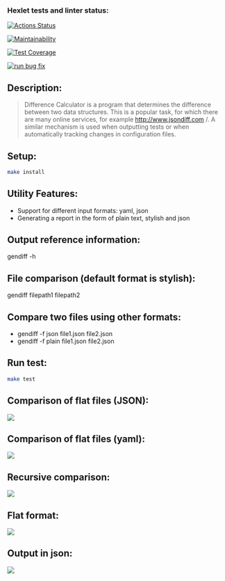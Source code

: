 ### Hexlet tests and linter status:
[![Actions Status](https://github.com/Nikolos-S/frontend-project-lvl2/workflows/hexlet-check/badge.svg)](https://github.com/Nikolos-S/frontend-project-lvl2/actions)

[![Maintainability](https://api.codeclimate.com/v1/badges/2d6e74ed66b14ce64cea/maintainability)](https://codeclimate.com/github/Nikolos-S/frontend-project-lvl2/maintainability)

[![Test Coverage](https://api.codeclimate.com/v1/badges/2d6e74ed66b14ce64cea/test_coverage)](https://codeclimate.com/github/Nikolos-S/frontend-project-lvl2/test_coverage)

[![run bug fix](https://github.com/Nikolos-S/frontend-project-lvl2/actions/workflows/nodejs.yml/badge.svg)](https://github.com/Nikolos-S/frontend-project-lvl2/actions/workflows/nodejs.yml)

## Description:
>Difference Calculator is a program that determines the difference between two data structures. This is a popular task, for which there are many online services, for example http://www.jsondiff.com /. A similar mechanism is used when outputting tests or when automatically tracking changes in configuration files.

## Setup:
```sh
make install
```

## Utility Features:
* Support for different input formats: yaml, json
* Generating a report in the form of plain text, stylish and json

## Output reference information:
gendiff -h

## File comparison (default format is stylish):
gendiff filepath1 filepath2

## Compare two files using other formats:

* gendiff -f json file1.json file2.json
* gendiff -f plain file1.json file2.json

## Run test:
```sh
make test
```

## Comparison of flat files (JSON):
<a href="https://asciinema.org/a/bPz8SoBSkRh5BBglgjpSHytjo" target="_blank"><img src="https://asciinema.org/a/bPz8SoBSkRh5BBglgjpSHytjo.svg" /></a>

## Comparison of flat files (yaml):
<a href="https://asciinema.org/a/zDodSEC0iIOrSwkw5Asq2yNUm" target="_blank"><img src="https://asciinema.org/a/zDodSEC0iIOrSwkw5Asq2yNUm.svg" /></a>

## Recursive comparison:
<a href="https://asciinema.org/a/2gCLh5sgMrFJod6mguxaIH1fG" target="_blank"><img src="https://asciinema.org/a/2gCLh5sgMrFJod6mguxaIH1fG.svg" /></a>

## Flat format:
<a href="https://asciinema.org/a/tRTeIXDQlnnuKPuVqLFCq741G" target="_blank"><img src="https://asciinema.org/a/tRTeIXDQlnnuKPuVqLFCq741G.svg" /></a>

## Output in json:
<a href="https://asciinema.org/a/CqOocfi6iNKXEZpg25AxM1yor" target="_blank"><img src="https://asciinema.org/a/CqOocfi6iNKXEZpg25AxM1yor.svg" /></a>